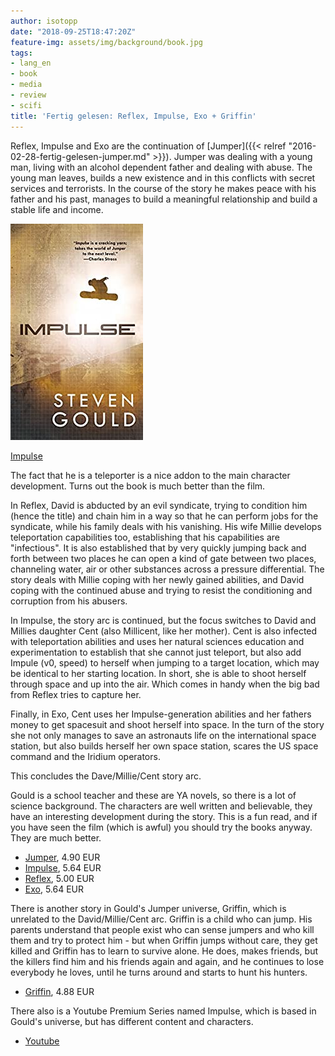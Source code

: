 ```yaml
---
author: isotopp
date: "2018-09-25T18:47:20Z"
feature-img: assets/img/background/book.jpg
tags:
- lang_en
- book
- media
- review
- scifi
title: 'Fertig gelesen: Reflex, Impulse, Exo + Griffin'
---
```

Reflex, Impulse and Exo are the continuation of [Jumper]({{< relref "2016-02-28-fertig-gelesen-jumper.md" >}}). Jumper was dealing with a young man, living with an alcohol dependent father and dealing with abuse. The young man leaves, builds a new existence and in this conflicts with secret services and terrorists. In the course of the story he makes peace with his father and his past, manages to build a meaningful relationship and build a stable life and income.

[![](/uploads/2018/09/impulse.jpg)](https://www.amazon.de/Impulse-Jumper-Novel-Steven-Gould-ebook/dp/B00AEC8OUW)

[Impulse](https://www.amazon.de/Impulse-Jumper-Novel-Steven-Gould-ebook/dp/B00AEC8OUW)

The fact that he is a teleporter is a nice addon to the main character development. Turns out the book is much better than the film.

In Reflex, David is abducted by an evil syndicate, trying to condition him (hence the title) and chain him in a way so that he can perform jobs for the syndicate, while his family deals with his vanishing. His wife Millie develops teleportation capabilities too, establishing that his capabilities are "infectious". It is also established that by very quickly jumping back and forth between two places he can open a kind of gate between two places, channeling water, air or other substances across a pressure differential. The story deals with Millie coping with her newly gained abilities, and David coping with the continued abuse and trying to resist the conditioning and corruption from his abusers.

In Impulse, the story arc is continued, but the focus switches to David and Millies daughter Cent (also Millicent, like her mother). Cent is also infected with teleportation abilities and uses her natural sciences education and experimentation to establish that she cannot just teleport, but also add Impule (v0, speed) to herself when jumping to a target location, which may be identical to her starting location. In short, she is able to shoot herself through space and up into the air. Which comes in handy when the big bad from Reflex tries to capture her.

Finally, in Exo, Cent uses her Impulse-generation abilities and her fathers money to get spacesuit and shoot herself into space. In the turn of the story she not only manages to save an astronauts life on the international space station, but also builds herself her own space station, scares the US space command and the Iridium operators.

This concludes the Dave/Millie/Cent story arc.

Gould is a school teacher and these are YA novels, so there is a lot of science background. The characters are well written and believable, they have an interesting development during the story. This is a fun read, and if you have seen the film (which is awful) you should try the books anyway. They are much better.

- [Jumper](https://www.amazon.de/Jumper-Steven-Gould-ebook/dp/B002UZ5JAO), 4.90 EUR
- [Impulse](https://www.amazon.de/Impulse-Jumper-Novel-Steven-Gould-ebook/dp/B00AEC8OUW), 5.64 EUR
- [Reflex](https://www.amazon.de/Reflex-Jumper-Book-2-English-ebook/dp/B003YXXKJI), 5.00 EUR
- [Exo](https://www.amazon.de/Exo-Jumper-Novel-Steven-Gould-ebook/dp/B00IQO3XE2), 5.64 EUR

There is another story in Gould's Jumper universe, Griffin, which is unrelated to the David/Millie/Cent arc. Griffin is a child who can jump. His parents understand that people exist who can sense jumpers and who kill them and try to protect him - but when Griffin jumps without care, they get killed and Griffin has to learn to survive alone. He does, makes friends, but the killers find him and his friends again and again, and he continues to lose everybody he loves, until he turns around and starts to hunt his hunters.

- [Griffin](https://www.amazon.de/Jumper-Griffins-Story-Steven-Gould-ebook/dp/B0013FSJVS), 4.88 EUR

There also is a Youtube Premium Series named Impulse, which is based in Gould's universe, but has different content and characters.

- [Youtube](https://www.youtube.com/watch?v=pwJx5z5SVh4&list=PLINwjXK120_JpGB6mRJ0oJxOdFGjxekIp)
